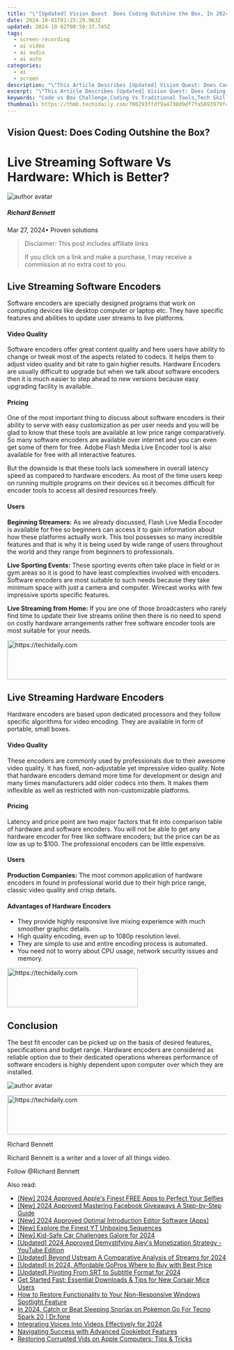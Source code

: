 ```yaml
---
title: "\"[Updated] Vision Quest  Does Coding Outshine the Box, In 2024\""
date: 2024-10-01T01:25:29.963Z
updated: 2024-10-02T00:50:37.745Z
tags: 
  - screen-recording
  - ai video
  - ai audio
  - ai auto
categories: 
  - ai
  - screen
description: "\"This Article Describes [Updated] Vision Quest: Does Coding Outshine the Box, In 2024\""
excerpt: "\"This Article Describes [Updated] Vision Quest: Does Coding Outshine the Box, In 2024\""
keywords: "Code vs Box Challenge,Coding Vs Traditional Tools,Tech Skills Debate,Programming Future,Software Over Hardware,Digital Skill Advantage,Coding Potential Outshine"
thumbnail: https://thmb.techidaily.com/700293ffdf9a4730d9df7fa5093979f42d9fa58b0347dc31082bc6c29ca2c642.jpg
---
```


## Vision Quest: Does Coding Outshine the Box?

# Live Streaming Software Vs Hardware: Which is Better?

![author avatar](https://images.wondershare.com/filmora/article-images/richard-bennett.jpg)

##### Richard Bennett

 Mar 27, 2024• Proven solutions

>  Disclaimer: This post includes affiliate links
>
>  If you click on a link and make a purchase, I may receive a commission at no extra cost to you.
>

## Live Streaming Software Encoders

 Software encoders are specially designed programs that work on computing devices like desktop computer or laptop etc. They have specific features and abilities to update user streams to live platforms.

#### Video Quality

 Software encoders offer great content quality and here users have ability to change or tweak most of the aspects related to codecs. It helps them to adjust video quality and bit rate to gain higher results. Hardware Encoders are usually difficult to upgrade but when we talk about software encoders then it is much easier to step ahead to new versions because easy upgrading facility is available.

#### Pricing

 One of the most important thing to discuss about software encoders is their ability to serve with easy customization as per user needs and you will be glad to know that these tools are available at low price range comparatively. So many software encoders are available over internet and you can even get some of them for free. Adobe Flash Media Live Encoder tool is also available for free with all interactive features.

 But the downside is that these tools lack somewhere in overall latency speed as compared to hardware encoders. As most of the time users keep on running multiple programs on their devices so it becomes difficult for encoder tools to access all desired resources freely.

#### Users

**Beginning Streamers:** As we already discussed, Flash Live Media Encoder is available for free so beginners can access it to gain information about how these platforms actually work. This tool possesses so many incredible features and that is why it is being used by wide range of users throughout the world and they range from beginners to professionals.

**Live Sporting Events:** These sporting events often take place in field or in gym areas so it is good to have least complexities involved with encoders. Software encoders are most suitable to such needs because they take minimum space with just a camera and computer. Wirecast works with few impressive sports specific features.

**Live Streaming from Home:** If you are one of those broadcasters who rarely find time to update their live streams online then there is no need to spend on costly hardware arrangements rather free software encoder tools are most suitable for your needs.

<!-- affiliate ads begin -->
<a href="https://ephamedtechinc.pxf.io/c/5597632/2145009/26400" target="_top" id="2145009">
  <img src="//a.impactradius-go.com/display-ad/26400-2145009" border="0" alt="https://techidaily.com" width="728" height="90"/>
</a>
<img height="0" width="0" src="https://ephamedtechinc.pxf.io/i/5597632/2145009/26400" style="position:absolute;visibility:hidden;" border="0" />
<!-- affiliate ads end -->

## Live Streaming Hardware Encoders

 Hardware encoders are based upon dedicated processors and they follow specific algorithms for video encoding. They are available in form of portable, small boxes.

#### Video Quality

 These encoders are commonly used by professionals due to their awesome video quality. It has fixed, non-adjustable yet impressive video quality. Note that hardware encoders demand more time for development or design and many times manufacturers add older codecs into them. It makes them inflexible as well as restricted with non-customizable platforms.

#### Pricing

 Latency and price point are two major factors that fit into comparison table of hardware and software encoders. You will not be able to get any hardware encoder for free like software encoders; but the price can be as low as up to $100\. The professional encoders can be little expensive.

#### Users

**Production Companies:** The most common application of hardware encoders in found in professional world due to their high price range, classic video quality and crisp details.

#### Advantages of Hardware Encoders

* They provide highly responsive live mixing experience with much smoother graphic details.
* High quality encoding, even up to 1080p resolution level.
* They are simple to use and entire encoding process is automated.
* You need not to worry about CPU usage, network security issues and memory.

<!-- affiliate ads begin -->
<a href="https://aligracehair.sjv.io/c/5597632/1886069/19272" target="_top" id="1886069">
  <img src="//a.impactradius-go.com/display-ad/19272-1886069" border="0" alt="https://techidaily.com" width="300" height="90"/>
</a>
<img height="0" width="0" src="https://aligracehair.sjv.io/i/5597632/1886069/19272" style="position:absolute;visibility:hidden;" border="0" />
<!-- affiliate ads end -->

## Conclusion

 The best fit encoder can be picked up on the basis of desired features, specifications and budget range. Hardware encoders are considered as reliable option due to their dedicated operations whereas performance of software encoders is highly dependent upon computer over which they are installed.

![author avatar](https://images.wondershare.com/filmora/article-images/richard-bennett.jpg)

<!-- affiliate ads begin -->
<a href="https://aligracehair.sjv.io/c/5597632/2027167/19272" target="_top" id="2027167">
  <img src="//a.impactradius-go.com/display-ad/19272-2027167" border="0" alt="https://techidaily.com" width="728" height="90"/>
</a>
<img height="0" width="0" src="https://aligracehair.sjv.io/i/5597632/2027167/19272" style="position:absolute;visibility:hidden;" border="0" />
<!-- affiliate ads end -->

Richard Bennett

Richard Bennett is a writer and a lover of all things video.

Follow @Richard Bennett


<ins class="adsbygoogle"
     style="display:block"
     data-ad-format="autorelaxed"
     data-ad-client="ca-pub-7571918770474297"
     data-ad-slot="1223367746"></ins>



<ins class="adsbygoogle"
     style="display:block"
     data-ad-client="ca-pub-7571918770474297"
     data-ad-slot="8358498916"
     data-ad-format="auto"
     data-full-width-responsive="true"></ins>


<span class="atpl-alsoreadstyle">Also read:</span>
<div><ul>
<li><a href="https://article-knowledge.techidaily.com/new-2024-approved-apples-finest-free-apps-to-perfect-your-selfies/"><u>[New] 2024 Approved Apple's Finest FREE Apps to Perfect Your Selfies</u></a></li>
<li><a href="https://article-tips.techidaily.com/new-2024-approved-mastering-facebook-giveaways-a-step-by-step-guide/"><u>[New] 2024 Approved Mastering Facebook Giveaways A Step-by-Step Guide</u></a></li>
<li><a href="https://article-tips.techidaily.com/new-2024-approved-optimal-introduction-editor-software-apps/"><u>[New] 2024 Approved Optimal Introduction Editor Software (Apps)</u></a></li>
<li><a href="https://article-tips.techidaily.com/new-explore-the-finest-yt-unboxing-sequences/"><u>[New] Explore the Finest YT Unboxing Sequences</u></a></li>
<li><a href="https://digital-screen-recording.techidaily.com/new-kid-safe-car-challenges-galore-for-2024/"><u>[New] Kid-Safe Car Challenges Galore for 2024</u></a></li>
<li><a href="https://facebook-video-footage.techidaily.com/updated-2024-approved-demystifying-ajeys-monetization-strategy-youtube-edition/"><u>[Updated] 2024 Approved Demystifying Ajey's Monetization Strategy - YouTube Edition</u></a></li>
<li><a href="https://article-tips.techidaily.com/updated-beyond-ustream-a-comparative-analysis-of-streams-for-2024/"><u>[Updated] Beyond Ustream A Comparative Analysis of Streams for 2024</u></a></li>
<li><a href="https://article-tips.techidaily.com/updated-in-2024-affordable-gopros-where-to-buy-with-best-price/"><u>[Updated] In 2024, Affordable GoPros Where to Buy with Best Price</u></a></li>
<li><a href="https://article-tips.techidaily.com/updated-pivoting-from-srt-to-subtitle-format-for-2024/"><u>[Updated] Pivoting From SRT to Subtitle Format for 2024</u></a></li>
<li><a href="https://win-amazing.techidaily.com/get-started-fast-essential-downloads-and-tips-for-new-corsair-mice-users/"><u>Get Started Fast: Essential Downloads & Tips for New Corsair Mice Users</u></a></li>
<li><a href="https://blog-min.techidaily.com/how-to-restore-functionality-to-your-non-responsive-windows-spotlight-feature/"><u>How to Restore Functionality to Your Non-Responsive Windows Spotlight Feature</u></a></li>
<li><a href="https://pokemon-go-android.techidaily.com/in-2024-catch-or-beat-sleeping-snorlax-on-pokemon-go-for-tecno-spark-20-drfone-by-drfone-virtual-android/"><u>In 2024, Catch or Beat Sleeping Snorlax on Pokemon Go For Tecno Spark 20 | Dr.fone</u></a></li>
<li><a href="https://article-tips.techidaily.com/integrating-voices-into-videos-effectively-for-2024/"><u>Integrating Voices Into Videos Effectively for 2024</u></a></li>
<li><a href="https://data-safeguard.techidaily.com/navigating-success-with-advanced-cookiebot-features/"><u>Navigating Success with Advanced Cookiebot Features</u></a></li>
<li><a href="https://data-wizards.techidaily.com/restoring-corrupted-vids-on-apple-computers-tips-and-tricks/"><u>Restoring Corrupted Vids on Apple Computers: Tips & Tricks</u></a></li>
</ul></div>

